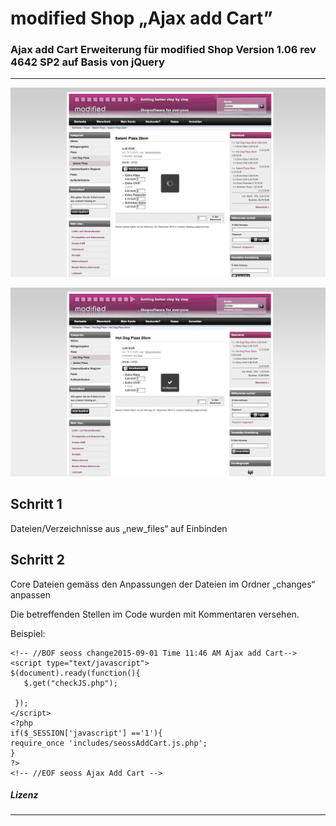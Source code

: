 # modified Shop „Ajax add Cart”

### Ajax add Cart Erweiterung für modified Shop Version 1.06 rev 4642 SP2 auf Basis von jQuery
---

![Screenshot](https://github.com/de-velopment/modified_Shop_jQuery_Ajax_add_Cart/blob/master/images/modified_shop_ajax_processing.png "Ajax add cart modified Shop")

![Screenshot](https://github.com/de-velopment/modified_Shop_jQuery_Ajax_add_Cart/blob/master/images/modified_shop_ajax_add_cart_success.png "Ajax add cart modified Shop")

## Schritt 1
Dateien/Verzeichnisse aus „new_files“ auf Einbinden

## Schritt 2

Core Dateien gemäss den Anpassungen der Dateien im Ordner „changes“ anpassen

Die betreffenden Stellen im Code wurden mit Kommentaren versehen.

Beispiel:

	<!-- //BOF seoss change2015-09-01 Time 11:46 AM Ajax add Cart-->
	<script type="text/javascript">
	$(document).ready(function(){
       $.get("checkJS.php");
       
     });
	</script>
	<?php
	if($_SESSION['javascript'] =='1'){
	require_once 'includes/seossAddCart.js.php';
	}
	?>
	<!-- //EOF seoss Ajax Add Cart -->


##### Lizenz
---
